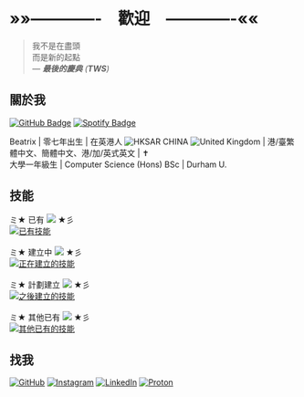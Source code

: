 # »»————-　歡迎　————-««

> 我不是在盡頭<br />
> 而是新的起點<br />
> *&mdash; **最後的慶典** (**TWS**)*

## 關於我

[![GitHub Badge](https://img.shields.io/badge/GitHub-@beatrix--chan-181717?logo=github)](https://github.com/beatrix-chan) [![Spotify Badge](https://img.shields.io/badge/正在播放-Cheers_to_Youth-1ed760?logo=spotify)](https://open.spotify.com/track/1XvOEvWtfa879Wk1wKHZ1M?si=3bc695579e414c00)

Beatrix | 零七年出生 | 在英港人 ![HKSAR CHINA](https://api.iconify.design/emojione-v1:flag-for-hong-kong-sar-china.svg) ![United Kingdom](https://api.iconify.design/twemoji:flag-united-kingdom.svg) | 港/臺繁體中文、簡體中文、港/加/英式英文 | :latin_cross:<br />
大學一年級生 | Computer Science (Hons) BSc | Durham U.

## 技能

ミ★ 已有 [![](https://files.catbox.moe/pt4tlt.gif)](https://rentry.co/dazaisentranceexam) ★彡<br />
[![已有技能](https://skills.syvixor.com/api/icons?i=html,css,python,git)](https://builder.syvixor.com/)<br />
<br />
ミ★ 建立中 [![](https://files.catbox.moe/0m1pa5.gif)](https://rentry.co/dazaisentranceexam) ★彡<br />
[![正在建立的技能](https://skills.syvixor.com/api/icons?i=ruby,javascript,typescript,nodejs,reactjs,reactivenative,docker)](https://builder.syvixor.com/)<br />
<br />
ミ★ 計劃建立 [![](https://files.catbox.moe/3afmy8.gif)](https://rentry.co/dazaisentranceexam) ★彡<br />
[![之後建立的技能](https://skills.syvixor.com/api/icons?i=java,swift,amazonwebservices,c,cpp,csharp,r,golang)](https://builder.syvixor.com/)<br />
<br />
ミ★ 其他已有 [![](https://files.catbox.moe/rzksqu.gif)](https://rentry.co/dazaisentranceexam) ★彡<br />
[![其他已有的技能](https://skills.syvixor.com/api/icons?i=markdown,adobephotoshop,adobeillustrator,adobeindesign,figma,latex,anaconda,netlify)](https://builder.syvixor.com/)<br />

## 找我

[![GitHub](https://skills.syvixor.com/api/icons?i=github)](https://github.com/beatrix-chan) [![Instagram](https://skills.syvixor.com/api/icons?i=instagram)](https://instagram.com/beatrix.chan_0827) [![LinkedIn](https://skills.syvixor.com/api/icons?i=linkedin)](https://uk.linkedin.com/in/beatrix-chan-52466b31b) [![Proton](https://skills.syvixor.com/api/icons?i=protonmail)](mailto:beatrix.chan.dev@proton.me)

